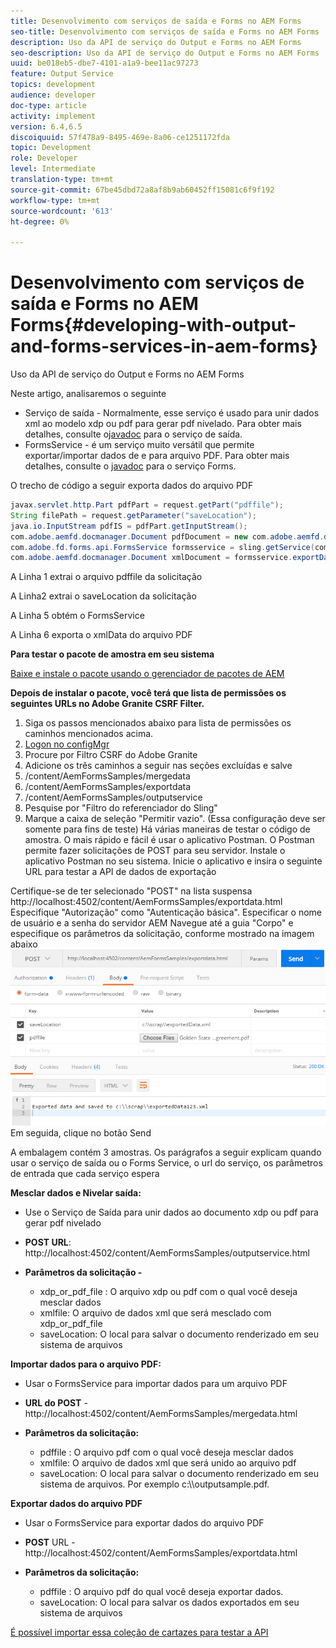 ```yaml
---
title: Desenvolvimento com serviços de saída e Forms no AEM Forms
seo-title: Desenvolvimento com serviços de saída e Forms no AEM Forms
description: Uso da API de serviço do Output e Forms no AEM Forms
seo-description: Uso da API de serviço do Output e Forms no AEM Forms
uuid: be018eb5-dbe7-4101-a1a9-bee11ac97273
feature: Output Service
topics: development
audience: developer
doc-type: article
activity: implement
version: 6.4,6.5
discoiquuid: 57f478a9-8495-469e-8a06-ce1251172fda
topic: Development
role: Developer
level: Intermediate
translation-type: tm+mt
source-git-commit: 67be45dbd72a8af8b9ab60452ff15081c6f9f192
workflow-type: tm+mt
source-wordcount: '613'
ht-degree: 0%

---
```



# Desenvolvimento com serviços de saída e Forms no AEM Forms{#developing-with-output-and-forms-services-in-aem-forms}

Uso da API de serviço do Output e Forms no AEM Forms

Neste artigo, analisaremos o seguinte

* Serviço de saída - Normalmente, esse serviço é usado para unir dados xml ao modelo xdp ou pdf para gerar pdf nivelado. Para obter mais detalhes, consulte o[javadoc](https://helpx.adobe.com/experience-manager/6-5/forms/javadocs/index.html?com/adobe/fd/output/api/OutputService.html) para o serviço de saída.
* FormsService - é um serviço muito versátil que permite exportar/importar dados de e para arquivo PDF. Para obter mais detalhes, consulte o [javadoc](https://helpx.adobe.com/experience-manager/6-5/forms/javadocs/index.html?com/adobe/fd/forms/api/class-use/FormsService.html) para o serviço Forms.


O trecho de código a seguir exporta dados do arquivo PDF

```java
javax.servlet.http.Part pdfPart = request.getPart("pdffile");
String filePath = request.getParameter("saveLocation");
java.io.InputStream pdfIS = pdfPart.getInputStream();
com.adobe.aemfd.docmanager.Document pdfDocument = new com.adobe.aemfd.docmanager.Document(pdfIS);
com.adobe.fd.forms.api.FormsService formsservice = sling.getService(com.adobe.fd.forms.api.FormsService.class);
com.adobe.aemfd.docmanager.Document xmlDocument = formsservice.exportData(pdfDocument,com.adobe.fd.forms.api.DataFormat.Auto);
```

A Linha 1 extrai o arquivo pdffile da solicitação

A Linha2 extrai o saveLocation da solicitação

A Linha 5 obtém o FormsService

A Linha 6 exporta o xmlData do arquivo PDF

**Para testar o pacote de amostra em seu sistema**

[Baixe e instale o pacote usando o gerenciador de pacotes de AEM](assets/outputandformsservice.zip)




**Depois de instalar o pacote, você terá que lista de permissões os seguintes URLs no Adobe Granite CSRF Filter.**

1. Siga os passos mencionados abaixo para lista de permissões os caminhos mencionados acima.
1. [Logon no configMgr](http://localhost:4502/system/console/configMgr)
1. Procure por Filtro CSRF do Adobe Granite
1. Adicione os três caminhos a seguir nas seções excluídas e salve
1. /content/AemFormsSamples/mergedata
1. /content/AemFormsSamples/exportdata
1. /content/AemFormsSamples/outputservice
1. Pesquise por &quot;Filtro do referenciador do Sling&quot;
1. Marque a caixa de seleção &quot;Permitir vazio&quot;. (Essa configuração deve ser somente para fins de teste)
Há várias maneiras de testar o código de amostra. O mais rápido e fácil é usar o aplicativo Postman. O Postman permite fazer solicitações de POST para seu servidor. Instale o aplicativo Postman no seu sistema.
Inicie o aplicativo e insira o seguinte URL para testar a API de dados de exportação

Certifique-se de ter selecionado &quot;POST&quot; na lista suspensa
http://localhost:4502/content/AemFormsSamples/exportdata.html
Especifique &quot;Autorização&quot; como &quot;Autenticação básica&quot;. Especificar o nome de usuário e a senha do servidor AEM
Navegue até a guia &quot;Corpo&quot; e especifique os parâmetros da solicitação, conforme mostrado na imagem abaixo
![exportar](assets/postexport.png)
Em seguida, clique no botão Send

A embalagem contém 3 amostras. Os parágrafos a seguir explicam quando usar o serviço de saída ou o Forms Service, o url do serviço, os parâmetros de entrada que cada serviço espera

**Mesclar dados e Nivelar saída:**

* Use o Serviço de Saída para unir dados ao documento xdp ou pdf para gerar pdf nivelado
* **POST URL**: http://localhost:4502/content/AemFormsSamples/outputservice.html
* **Parâmetros da solicitação -**

   * xdp_or_pdf_file : O arquivo xdp ou pdf com o qual você deseja mesclar dados
   * xmlfile: O arquivo de dados xml que será mesclado com xdp_or_pdf_file
   * saveLocation: O local para salvar o documento renderizado em seu sistema de arquivos

**Importar dados para o arquivo PDF:**
* Usar o FormsService para importar dados para um arquivo PDF
* **URL do POST**  - http://localhost:4502/content/AemFormsSamples/mergedata.html
* **Parâmetros da solicitação:**

   * pdffile : O arquivo pdf com o qual você deseja mesclar dados
   * xmlfile: O arquivo de dados xml que será unido ao arquivo pdf
   * saveLocation: O local para salvar o documento renderizado em seu sistema de arquivos. Por exemplo c:\\\outputsample.pdf.

**Exportar dados do arquivo PDF**
* Usar o FormsService para exportar dados do arquivo PDF
* **POST** URL - http://localhost:4502/content/AemFormsSamples/exportdata.html
* **Parâmetros da solicitação:**

   * pdffile : O arquivo pdf do qual você deseja exportar dados.
   * saveLocation: O local para salvar os dados exportados em seu sistema de arquivos

[É possível importar essa coleção de cartazes para testar a API](assets/document-services-postman-collection.json)

